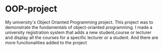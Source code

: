 # OOP-project
My university's Object Orianted Programming project.
This project was to demonstrate the fundamentals of object-orianted programming.
I made a university registration system that adds a new student,course or lecturer and display all the courses for a specific  lecturer or a student. 
And there are more functionalities added to the project
